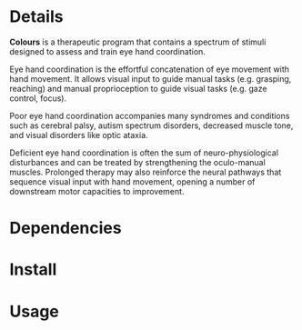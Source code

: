 # Details
**Colours** is a therapeutic program that contains a spectrum of stimuli designed to assess and train eye hand coordination.

Eye hand coordination is the effortful concatenation of eye movement with hand movement. It allows visual input to guide manual tasks (e.g. grasping, reaching) and manual proprioception to guide visual tasks (e.g. gaze control, focus). 

Poor eye hand coordination accompanies many syndromes and conditions such as cerebral palsy, autism spectrum disorders, decreased muscle tone, and visual disorders like optic ataxia.

Deficient eye hand coordination is often the sum of neuro-physiological disturbances and can be treated by strengthening the oculo-manual muscles. Prolonged therapy may also reinforce the neural pathways that sequence visual input with hand movement, opening a number of downstream motor capacities to improvement. 
# Dependencies
# Install
# Usage
